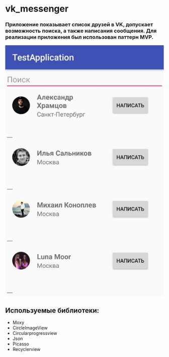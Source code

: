 # vk_messenger
### Приложение показывает список друзей в VK, допускает возможность поиска, а также написания сообщения. Для реализации приложения был использован паттерн MVP. 
<img src="https://github.com/AvakGor/temp/blob/master/Image.JPG" alt="">

## Используемые библиотеки:

* Moxy
* CircleImageView
* Circularprogressview
* Json
* Picasso
* Recyclerview
